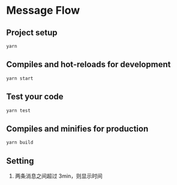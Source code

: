 # Message Flow

## Project setup

```
yarn
```

## Compiles and hot-reloads for development

```
yarn start
```

## Test your code

```
yarn test
```

## Compiles and minifies for production

```
yarn build
```

## Setting

1. 两条消息之间超过 3min，则显示时间
